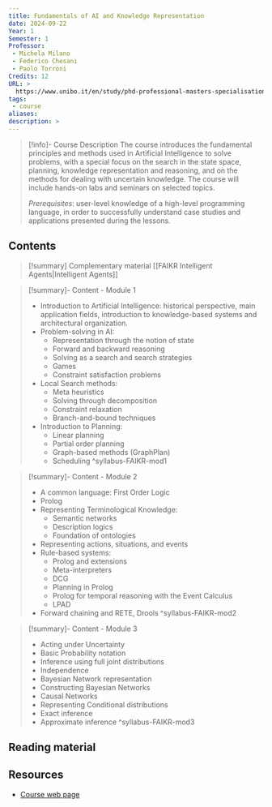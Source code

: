 ```yaml
---
title: Fundamentals of AI and Knowledge Representation
date: 2024-09-22
Year: 1
Semester: 1
Professor: 
 - Michela Milano
 - Federico Chesani
 - Paolo Torroni
Credits: 12
URL: >
  https://www.unibo.it/en/study/phd-professional-masters-specialisation-schools-and-other-programmes/course-unit-catalogue/course-unit/2024/446566
tags: 
 - course
aliases: 
description: >
---
```


>[!info]- Course Description
> The course introduces the fundamental principles and methods used in Artificial Intelligence to solve problems, with a special focus on the search in the state space, planning, knowledge representation and reasoning, and on the methods for dealing with uncertain knowledge. The course will include hands-on labs and seminars on selected topics.
>
> *Prerequisites*: user-level knowledge of a high-level programming language, in order to successfully understand case studies and applications presented during the lessons.
## Contents
 
>[!summary] Complementary material
> [[FAIKR Intelligent Agents|Intelligent Agents]]

>[!summary]- Content - Module 1
> - Introduction to Artificial Intelligence: historical perspective, main application fields, introduction to knowledge-based systems and architectural organization.
> - Problem-solving in AI:
> 	- Representation through the notion of state
> 	- Forward and backward reasoning
> 	- Solving as a search and search strategies
> 	- Games
> 	- Constraint satisfaction problems
> - Local Search methods:
> 	- Meta heuristics
> 	- Solving through decomposition
> 	- Constraint relaxation
> 	- Branch-and-bound techniques
> - Introduction to Planning:
> 	- Linear planning
> 	- Partial order planning
> 	- Graph-based methods (GraphPlan)
> 	- Scheduling
^syllabus-FAIKR-mod1

>[!summary]- Content - Module 2
> - A common language: First Order Logic
> - Prolog
> - Representing Terminological Knowledge:
> 	- Semantic networks
> 	- Description logics
> 	- Foundation of ontologies
> - Representing actions, situations, and events
> - Rule-based systems:
> 	- Prolog and extensions
> 	- Meta-interpreters
> 	- DCG
> 	- Planning in Prolog
> 	- Prolog for temporal reasoning with the Event Calculus
> 	- LPAD
> - Forward chaining and RETE, Drools
^syllabus-FAIKR-mod2

>[!summary]- Content - Module 3
> - Acting under Uncertainty
> - Basic Probability notation
> - Inference using full joint distributions
> - Independence
> - Bayesian Network representation
> - Constructing Bayesian Networks
> - Causal Networks
> - Representing Conditional distributions
> - Exact inference
> - Approximate inference
^syllabus-FAIKR-mod3

## Reading material


## Resources

- [Course web page](https://www.unibo.it/en/study/phd-professional-masters-specialisation-schools-and-other-programmes/course-unit-catalogue/course-unit/2024/446566)
